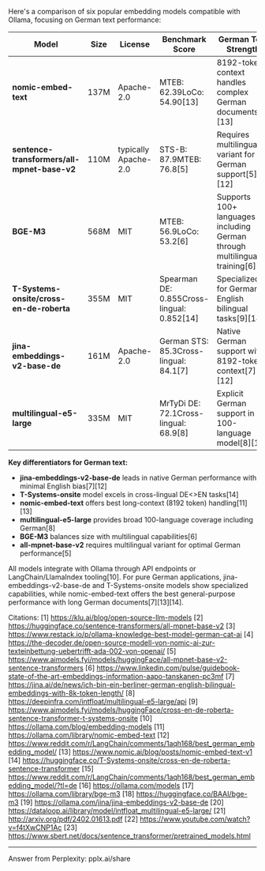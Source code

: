 Here's a comparison of six popular embedding models compatible with Ollama, focusing on German text performance:

| Model | Size | License | Benchmark Score | German Text Strength |
|-------|------|---------|-----------------|----------------------|
| **nomic-embed-text** | 137M | Apache-2.0 | MTEB: 62.39LoCo: 54.90[13] | 8192-token context handles complex German documents[4][13] |
| **sentence-transformers/all-mpnet-base-v2** | 110M | typically Apache-2.0 | STS-B: 87.9MTEB: 76.8[5] | Requires multilingual variant for German support[5][12] |
| **BGE-M3** | 568M | MIT | MTEB: 56.9LoCo: 53.2[6] | Supports 100+ languages including German through multilingual training[6] |
| **T-Systems-onsite/cross-en-de-roberta** | 355M | MIT | Spearman DE: 0.855Cross-lingual: 0.852[14] | Specialized for German-English bilingual tasks[9][14] |
| **jina-embeddings-v2-base-de** | 161M | Apache-2.0 | German STS: 85.3Cross-lingual: 84.1[7] | Native German support with 8192-token context[7][12] |
| **multilingual-e5-large** | 335M | MIT | MrTyDi DE: 72.1Cross-lingual: 68.9[8] | Explicit German support in 100-language model[8][12] |

**Key differentiators for German text:**
- **jina-embeddings-v2-base-de** leads in native German performance with minimal English bias[7][12]
- **T-Systems-onsite** model excels in cross-lingual DE<>EN tasks[14]
- **nomic-embed-text** offers best long-context (8192 token) handling[11][13]
- **multilingual-e5-large** provides broad 100-language coverage including German[8]
- **BGE-M3** balances size with multilingual capabilities[6]
- **all-mpnet-base-v2** requires multilingual variant for optimal German performance[5]

All models integrate with Ollama through API endpoints or LangChain/LlamaIndex tooling[10]. For pure German applications, jina-embeddings-v2-base-de and T-Systems-onsite models show specialized capabilities, while nomic-embed-text offers the best general-purpose performance with long German documents[7][13][14].

Citations:
[1] https://klu.ai/blog/open-source-llm-models
[2] https://huggingface.co/sentence-transformers/all-mpnet-base-v2
[3] https://www.restack.io/p/ollama-knowledge-best-model-german-cat-ai
[4] https://the-decoder.de/open-source-modell-von-nomic-ai-zur-texteinbettung-uebertrifft-ada-002-von-openai/
[5] https://www.aimodels.fyi/models/huggingFace/all-mpnet-base-v2-sentence-transformers
[6] https://www.linkedin.com/pulse/guidebook-state-of-the-art-embeddings-information-aapo-tanskanen-pc3mf
[7] https://jina.ai/de/news/ich-bin-ein-berliner-german-english-bilingual-embeddings-with-8k-token-length/
[8] https://deepinfra.com/intfloat/multilingual-e5-large/api
[9] https://www.aimodels.fyi/models/huggingFace/cross-en-de-roberta-sentence-transformer-t-systems-onsite
[10] https://ollama.com/blog/embedding-models
[11] https://ollama.com/library/nomic-embed-text
[12] https://www.reddit.com/r/LangChain/comments/1aqh168/best_german_embedding_model/
[13] https://www.nomic.ai/blog/posts/nomic-embed-text-v1
[14] https://huggingface.co/T-Systems-onsite/cross-en-de-roberta-sentence-transformer
[15] https://www.reddit.com/r/LangChain/comments/1aqh168/best_german_embedding_model/?tl=de
[16] https://ollama.com/models
[17] https://ollama.com/library/bge-m3
[18] https://huggingface.co/BAAI/bge-m3
[19] https://ollama.com/jina/jina-embeddings-v2-base-de
[20] https://dataloop.ai/library/model/intfloat_multilingual-e5-large/
[21] http://arxiv.org/pdf/2402.01613.pdf
[22] https://www.youtube.com/watch?v=f4tXwCNP1Ac
[23] https://www.sbert.net/docs/sentence_transformer/pretrained_models.html

---
Answer from Perplexity: pplx.ai/share